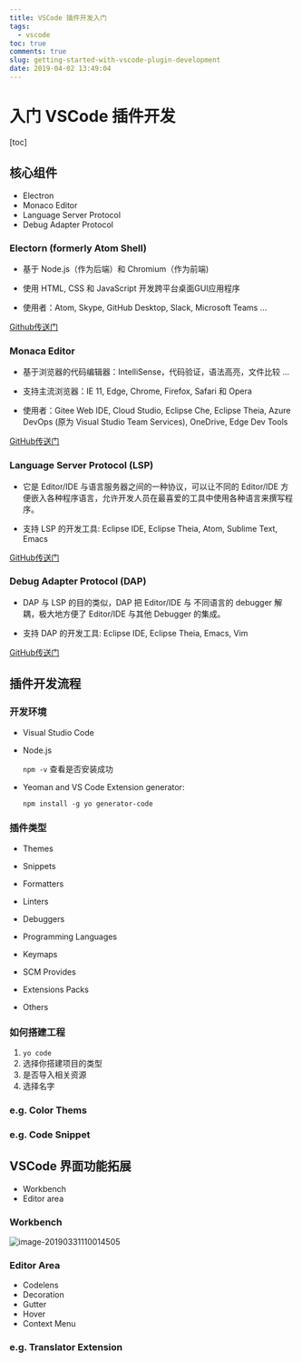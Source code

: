 ```yaml
---
title: VSCode 插件开发入门
tags:
  - vscode
toc: true
comments: true
slug: getting-started-with-vscode-plugin-development
date: 2019-04-02 13:49:04
---
```


# 入门 VSCode 插件开发

[toc]

## 核心组件

- Electron
- Monaco Editor
- Language Server Protocol
- Debug Adapter Protocol

### Electorn (formerly Atom Shell)

- 基于 Node.js（作为后端）和 Chromium（作为前端)

- 使用 HTML, CSS 和 JavaScript 开发跨平台桌面GUI应用程序

-   使用者：Atom, Skype, GitHub Desktop, Slack, Microsoft Teams …

[Github传送门](https://github.com/electron/electron)

### Monaca Editor

- 基于浏览器的代码编辑器：IntelliSense，代码验证，语法高亮，文件比较 …

- 支持主流浏览器：IE 11, Edge, Chrome, Firefox, Safari 和 Opera

- 使用者：Gitee Web IDE, Cloud Studio, Eclipse Che, Eclipse Theia,  Azure DevOps (原为 Visual Studio Team Services), OneDrive, Edge Dev Tools

[GitHub传送门](https://github.com/Microsoft/monaco-editor )

### Language Server Protocol (LSP)

- 它是 Editor/IDE 与语言服务器之间的一种协议，可以让不同的 Editor/IDE 方便嵌入各种程序语言，允许开发人员在最喜爱的工具中使用各种语言来撰写程序。

- 支持 LSP 的开发工具: Eclipse IDE, Eclipse Theia, Atom, Sublime Text, Emacs

[GitHub传送门](https://github.com/Microsoft/language-server-protocol)

### Debug Adapter Protocol (DAP)

- DAP 与 LSP 的目的类似，DAP 把 Editor/IDE 与 不同语言的 debugger 解耦，极大地方便了 Editor/IDE 与其他 Debugger 的集成。

- 支持 DAP 的开发工具: Eclipse IDE, Eclipse Theia, Emacs, Vim 

[GitHub传送门](https://github.com/Microsoft/debug-adapter-protocol)

## 插件开发流程

### 开发环境

- Visual Studio Code

- Node.js

  `npm -v` 查看是否安装成功

- Yeoman and VS Code Extension generator:

  `npm install -g yo generator-code`

### 插件类型

- Themes

- Snippets

- Formatters

- Linters

- Debuggers

- Programming Languages

- Keymaps

- SCM Provides

- Extensions Packs

- Others

### 如何搭建工程

1. `yo code`
2. 选择你搭建项目的类型
3. 是否导入相关资源
4. 选择名字



### e.g. Color Thems

### e.g. Code Snippet

## VSCode 界面功能拓展

- Workbench
- Editor area

### Workbench

![image-20190331110014505](https://ws1.sinaimg.cn/large/006tKfTcgy1g1lsn7x262j30uy0lk7bn.jpg)

### Editor Area

- Codelens
- Decoration
- Gutter
- Hover
- Context Menu

### e.g. Translator Extension



